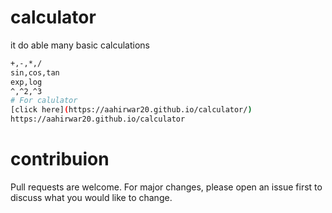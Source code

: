 # calculator 
 it do able many basic calculations
 ```bash
 +,-,*,/
 sin,cos,tan
 exp,log
 ^,^2,^3
# For calulator
[click here](https://aahirwar20.github.io/calculator/)
 https://aahirwar20.github.io/calculator
```

# contribuion
Pull requests are welcome. For major changes,
please open an issue first to discuss what you would like to change.
